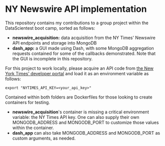 # NY Newswire API implementation

This repository contains my contributions to a group project within the DataScientest boot camp, sorted as follows:

* **newswire_acquisition:** data acquisition from the NY Times' Newswire API endpoints and storage into MongoDB
* **dash_app:** a GUI made using Dash, with some MongoDB aggregation requests contained for some of the callbacks demonstrated. Note that the GUI is incomplete in this repository.

For this project to work locally, please acquire an API code from [the New York Times' developer portal](https://developer.nytimes.com/) and load it as an environment variable as follows:

~~~
export "NYTIMES_API_KEY=<your_api_key>"
~~~

Contained within both folders are Dockerfiles for those looking to create containers for testing.

* **newswire_acquisition**'s container is missing a critical environment variable: the NY Times API key. One can also supply their own MONGODB_ADDRESS and MONGODB_PORT to customize those values within the container.
* **dash_app** can also take MONGODB_ADDRESS and MONGODB_PORT as custom arguments, as needed.



